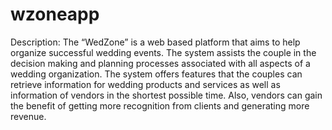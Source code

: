 # wzoneapp
Description: 
            The “WedZone” is a web based platform that aims to help organize successful wedding events. The system assists the couple in the decision making and planning processes associated with all aspects of a wedding organization. The system offers features that the couples can retrieve information for wedding products and services as well as information of vendors in the shortest possible time. Also, vendors can gain the benefit of getting more recognition from clients and generating more revenue.
